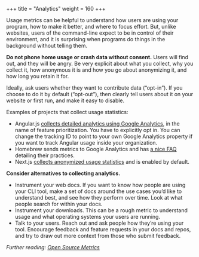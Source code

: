 +++
title = "Analytics"
weight = 160
+++

Usage metrics can be helpful to understand how users are using your program, how to make it better, and where to focus effort.
But, unlike websites, users of the command-line expect to be in control of their environment, and it is surprising when programs do things in the background without telling them.

**Do not phone home usage or crash data without consent.**
Users will find out, and they will be angry.
Be very explicit about what you collect, why you collect it, how anonymous it is and how you go about anonymizing it, and how long you retain it for.

Ideally, ask users whether they want to contribute data (“opt-in”).
If you choose to do it by default (“opt-out”), then clearly tell users about it on your website or first run, and make it easy to disable.

Examples of projects that collect usage statistics:

-   Angular.js [collects detailed analytics using Google Analytics](https://angular.io/analytics), in the name of feature prioritization.
    You have to explicitly opt in.
    You can change the tracking ID to point to your own Google Analytics property if you want to track Angular usage inside your organization.
-   Homebrew sends metrics to Google Analytics and has [a nice FAQ](https://docs.brew.sh/Analytics) detailing their practices.
-   Next.js [collects anonymized usage statistics](https://nextjs.org/telemetry) and is enabled by default.

**Consider alternatives to collecting analytics.**

-   Instrument your web docs.
    If you want to know how people are using your CLI tool, make a set of docs around the use cases you’d like to understand best, and see how they perform over time.
    Look at what people search for within your docs.
-   Instrument your downloads.
    This can be a rough metric to understand usage and what operating systems your users are running.
-   Talk to your users.
    Reach out and ask people how they’re using your tool.
    Encourage feedback and feature requests in your docs and repos, and try to draw out more context from those who submit feedback.

_Further reading: [Open Source Metrics](https://opensource.guide/metrics/)_

